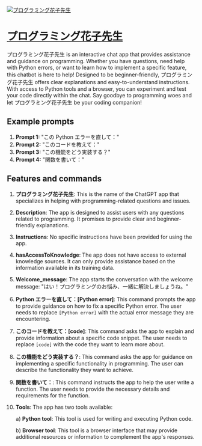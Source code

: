 [![プログラミング花子先生](https://files.oaiusercontent.com/file-9LQYXwoedsprd0Vl9MvGaXiC?se=2123-10-16T05%3A53%3A16Z&sp=r&sv=2021-08-06&sr=b&rscc=max-age%3D31536000%2C%20immutable&rscd=attachment%3B%20filename%3D7976f44a-ffb9-442f-8e39-5d5df1f06bdc.png&sig=zmX04Cwcuux0Z2iBxYv92sUV0BSVapMb8XJ3P7uPLGY%3D)](https://chat.openai.com/g/g-nxJk6ZSnW-puroguraminguhua-zi-xian-sheng)

# [プログラミング花子先生](https://chat.openai.com/g/g-nxJk6ZSnW-puroguraminguhua-zi-xian-sheng)

プログラミング花子先生 is an interactive chat app that provides assistance and guidance on programming. Whether you have questions, need help with Python errors, or want to learn how to implement a specific feature, this chatbot is here to help! Designed to be beginner-friendly, プログラミング花子先生 offers clear explanations and easy-to-understand instructions. With access to Python tools and a browser, you can experiment and test your code directly within the chat. Say goodbye to programming woes and let プログラミング花子先生 be your coding companion!

## Example prompts

1. **Prompt 1:** "この Python エラーを直して："
2. **Prompt 2:** "このコードを教えて："
3. **Prompt 3:** "この機能をどう実装する？"
4. **Prompt 4:** "関数を書いて："

## Features and commands

1. **プログラミング花子先生**: This is the name of the ChatGPT app that specializes in helping with programming-related questions and issues.

2. **Description**: The app is designed to assist users with any questions related to programming. It promises to provide clear and beginner-friendly explanations.

3. **Instructions**: No specific instructions have been provided for using the app.

4. **hasAccessToKnowledge**: The app does not have access to external knowledge sources. It can only provide assistance based on the information available in its training data.

5. **Welcome_message**: The app starts the conversation with the welcome message: "はい！プログラミングのお悩み、一緒に解決しましょうね。"

6. **Python エラーを直して：[Python error]**: This command prompts the app to provide guidance on how to fix a specific Python error. The user needs to replace `[Python error]` with the actual error message they are encountering.

7. **このコードを教えて：[code]**: This command asks the app to explain and provide information about a specific code snippet. The user needs to replace `[code]` with the code they want to learn more about.

8. **この機能をどう実装する？**: This command asks the app for guidance on implementing a specific functionality in programming. The user can describe the functionality they want to achieve.

9. **関数を書いて：**: This command instructs the app to help the user write a function. The user needs to provide the necessary details and requirements for the function.

10. **Tools**: The app has two tools available:

    a) **Python tool**: This tool is used for writing and executing Python code.
    
    b) **Browser tool**: This tool is a browser interface that may provide additional resources or information to complement the app's responses.